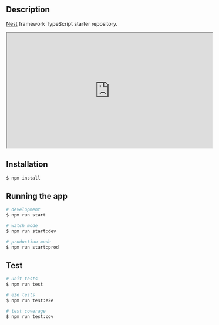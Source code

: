 ## Description

[Nest](https://github.com/nestjs/nest) framework TypeScript starter repository.

<foreignObject width="100" height="100">
<iframe width="560" height="315" src='https://dbdiagram.io/embed/63f8e1df296d97641d838e60'> </iframe>
</foreignObject>

## Installation

```bash
$ npm install
```

## Running the app

```bash
# development
$ npm run start

# watch mode
$ npm run start:dev

# production mode
$ npm run start:prod
```

## Test

```bash
# unit tests
$ npm run test

# e2e tests
$ npm run test:e2e

# test coverage
$ npm run test:cov
```
